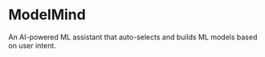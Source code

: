 # ModelMind
An AI-powered ML assistant that auto-selects and builds ML models based on user intent.
